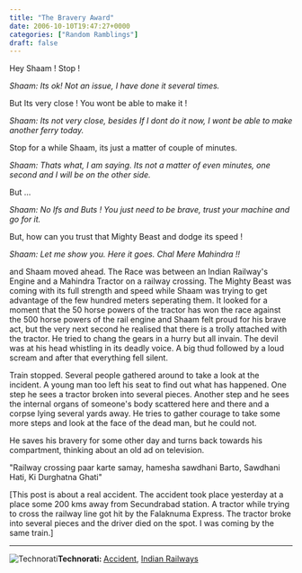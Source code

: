 ```yaml
---
title: "The Bravery Award"
date: 2006-10-10T19:47:27+0000
categories: ["Random Ramblings"]
draft: false
---
```


Hey Shaam ! Stop !

<em>Shaam: Its ok! Not an issue, I have done it several times.</em>

But Its very close ! You wont be able to make it !

<em>Shaam: Its not very close, besides If I dont do it now, I wont be able to make another ferry today.</em>

Stop for a while Shaam, its just a matter of couple of minutes.

<em>Shaam: Thats what, I am saying. Its not a matter of even minutes, one second and I will be on the other side.</em>

But ...

<em>Shaam: No Ifs and Buts ! You just need to be brave, trust your machine and go for it.</em>

But, how can you trust that Mighty Beast and dodge its speed !

<em>Shaam: Let me show you. Here it goes. Chal Mere Mahindra !!</em>

and Shaam moved ahead. The Race was between an Indian Railway's Engine and a Mahindra Tractor on a railway crossing. The Mighty Beast was coming with its full strength and speed while Shaam was trying to get advantage of the few hundred meters seperating them. It looked for a moment that the 50 horse powers of the tractor has won the race against the 500 horse powers of the rail engine and Shaam felt proud for his brave act, but the very next second he realised that there is a trolly attached with the tractor. He tried to chang the gears in a hurry but all invain. The devil was at his head whistling in its deadly voice. A big thud followed by a loud scream and after that everything fell silent.

Train stopped. Several people gathered around to take a look at the incident. A young man too left his seat to find out what has happened. One step he sees a tractor broken into several pieces. Another step and he sees the internal organs of someone's body scattered here and there and a corpse lying several yards away. He tries to gather courage to take some more steps and look at the face of the dead man, but he could not.

He saves his bravery for some other day and turns back towards his compartment, thinking about an old ad on television.

"Railway crossing paar karte samay, hamesha sawdhani Barto, Sawdhani Hati, Ki Durghatna Ghati"

[This post is about a real accident. The accident took place yesterday at a place some 200 kms away from Secundrabad station. A tractor while trying to cross the railway line got hit by the Falaknuma Express. The tractor broke into several pieces and the driver died on the spot. I was coming by the same train.]

<hr /><img src="http://rakeshkumar.wordpress.com/wp-content/uploads/2006/08/technorati.gif" alt="Technorati" /><strong>Technorati: </strong><a href="http://www.technorati.com/tag/Accident" rel="tag">Accident</a>, <a href="http://www.technorati.com/tag/Indian+Railways" rel="tag">Indian Railways</a>